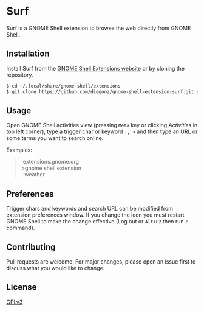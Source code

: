 # Surf

Surf is a GNOME Shell extension to browse the web directly from GNOME Shell.

## Installation

Install Surf from the [GNOME Shell Extensions website](https://extensions.gnome.org/) or by cloning the repository.

```bash
$ cd ~/.local/share/gnome-shell/extensions
$ git clone https://github.com/diegonz/gnome-shell-extension-surf.git surf@diegonz.github.io
```

## Usage

Open GNOME Shell activities view (pressing `Meta` key or clicking _Activities_ in top left corner), type a trigger char or keyword `:, >` and then type an URL or some terms you want to search online.

Examples:

> :extensions.gnome.org  
> \>gnome shell extension  
> : weather  

## Preferences

Trigger chars and keywords and search URL can be modified from extension preferences window.
If you change the icon you must restart GNOME Shell to make the change effective (Log out or `Alt+F2` then run `r` command).

## Contributing

Pull requests are welcome. For major changes, please open an issue first to discuss what you would like to change.

## License

[GPLv3](https://choosealicense.com/licenses/gpl-3.0/)
